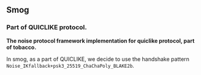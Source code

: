 ## Smog

### Part of QUICLIKE protocol.

**The noise protocol framework implementation for quiclike protocol, part of tobacco.**

In smog, as a part of QUICLIKE, we decide to use the handshake pattern `Noise_IKfallback+psk3_25519_ChaChaPoly_BLAKE2b`.